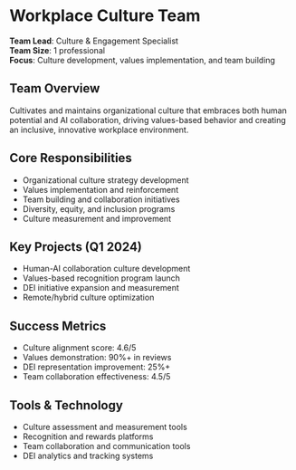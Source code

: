 # Workplace Culture Team

**Team Lead**: Culture & Engagement Specialist  
**Team Size**: 1 professional  
**Focus**: Culture development, values implementation, and team building  

## Team Overview
Cultivates and maintains organizational culture that embraces both human potential and AI collaboration, driving values-based behavior and creating an inclusive, innovative workplace environment.

## Core Responsibilities
- Organizational culture strategy development
- Values implementation and reinforcement
- Team building and collaboration initiatives
- Diversity, equity, and inclusion programs
- Culture measurement and improvement

## Key Projects (Q1 2024)
- Human-AI collaboration culture development
- Values-based recognition program launch
- DEI initiative expansion and measurement
- Remote/hybrid culture optimization

## Success Metrics
- Culture alignment score: 4.6/5
- Values demonstration: 90%+ in reviews
- DEI representation improvement: 25%+
- Team collaboration effectiveness: 4.5/5

## Tools & Technology
- Culture assessment and measurement tools
- Recognition and rewards platforms
- Team collaboration and communication tools
- DEI analytics and tracking systems 